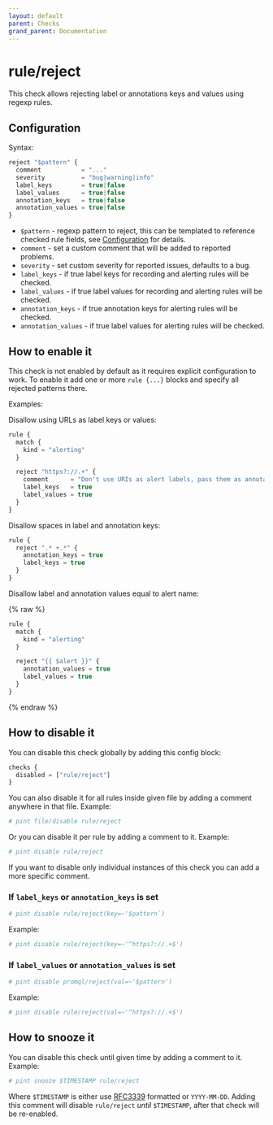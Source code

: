 ```yaml
---
layout: default
parent: Checks
grand_parent: Documentation
---
```


# rule/reject

This check allows rejecting label or annotations keys and values using regexp
rules.

## Configuration

Syntax:

```js
reject "$pattern" {
  comment           = "..."
  severity          = "bug|warning|info"
  label_keys        = true|false
  label_values      = true|false
  annotation_keys   = true|false
  annotation_values = true|false
}
```

- `$pattern` - regexp pattern to reject, this can be templated
  to reference checked rule fields, see [Configuration](../../configuration.md)
  for details.
- `comment` - set a custom comment that will be added to reported problems.
- `severity` - set custom severity for reported issues, defaults to a bug.
- `label_keys` - if true label keys for recording and alerting rules will
  be checked.
- `label_values` - if true label values for recording and alerting rules will
  be checked.
- `annotation_keys` - if true annotation keys for alerting rules will be checked.
- `annotation_values` - if true label values for alerting rules will be checked.

## How to enable it

This check is not enabled by default as it requires explicit configuration
to work.
To enable it add one or more `rule {...}` blocks and specify all rejected patterns
there.

Examples:

Disallow using URLs as label keys or values:

```js
rule {
  match {
    kind = "alerting"
  }

  reject "https?://.+" {
    comment      = "Don't use URIs as alert labels, pass them as annotations instead"
    label_keys   = true
    label_values = true
  }
}
```

Disallow spaces in label and annotation keys:

```js
rule {
  reject ".* +.*" {
    annotation_keys = true
    label_keys = true
  }
}
```

Disallow label and annotation values equal to alert name:

{% raw %}

```js
rule {
  match {
    kind = "alerting"
  }

  reject "{{ $alert }}" {
    annotation_values = true
    label_values = true
  }
}
```

{% endraw %}

## How to disable it

You can disable this check globally by adding this config block:

```js
checks {
  disabled = ["rule/reject"]
}
```

You can also disable it for all rules inside given file by adding
a comment anywhere in that file. Example:

```yaml
# pint file/disable rule/reject
```

Or you can disable it per rule by adding a comment to it. Example:

```yaml
# pint disable rule/reject
```

If you want to disable only individual instances of this check
you can add a more specific comment.

### If `label_keys` or `annotation_keys` is set

```yaml
# pint disable rule/reject(key=~'$pattern`)
```

Example:

```yaml
# pint disable rule/reject(key=~'^https?://.+$')
```

### If `label_values` or `annotation_values` is set

```yaml
# pint disable promql/reject(val=~'$pattern')
```

Example:

```yaml
# pint disable rule/reject(val=~'^https?://.+$')
```

## How to snooze it

You can disable this check until given time by adding a comment to it. Example:

```yaml
# pint snooze $TIMESTAMP rule/reject
```

Where `$TIMESTAMP` is either use [RFC3339](https://www.rfc-editor.org/rfc/rfc3339)
formatted  or `YYYY-MM-DD`.
Adding this comment will disable `rule/reject` *until* `$TIMESTAMP`, after that
check will be re-enabled.
